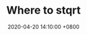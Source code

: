 ---
title: "Where to stqrt"
date: 2020-04-20 14:10:00 +0800
categories: [Computer Science]
tags: [cs, beginner]
---